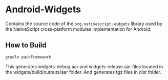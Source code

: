 # Android-Widgets
Contains the source code of the `org.nativescript.widgets` library used by the NativeScript cross-platform modules implementation for Android.

## How to Build
```
gradle packFramework
```

This generates widgets-debug.aar and widgets-release.aar files located in the widgets/build/outputs/aar folder.
And generates tgz files in dist folder.
